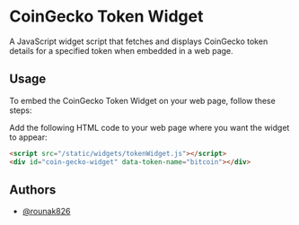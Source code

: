 # CoinGecko Token Widget

A JavaScript widget script that fetches and displays CoinGecko token details for a specified token when embedded in a web page.

## Usage

To embed the CoinGecko Token Widget on your web page, follow these steps:

Add the following HTML code to your web page where you want the widget to appear:

   ```html
   <script src="/static/widgets/tokenWidget.js"></script>
   <div id="coin-gecko-widget" data-token-name="bitcoin"></div>
   ```

## Authors

- [@rounak826](https://github.com/Rounak826/)